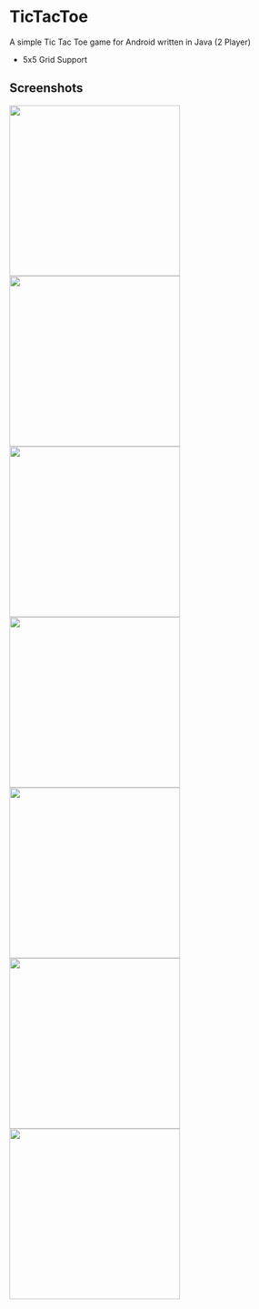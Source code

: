 # TicTacToe
A simple Tic Tac Toe game for Android written in Java (2 Player)

* 5x5 Grid Support

## Screenshots

<img src="https://github.com/tusharvidhani3/TicTacToe/assets/89744210/97c4691d-1c21-44e4-9c5e-75c8deb5e9f0" height=300>
<img src="https://github.com/tusharvidhani3/TicTacToe/assets/89744210/a94729f1-6b83-4a43-a6d4-e31cdeeb1463" height=300>
<img src="https://github.com/tusharvidhani3/TicTacToe/assets/89744210/ba780a0b-cd9b-4c85-a308-0d5e3390cf4c" height=300>
<img src="https://github.com/tusharvidhani3/TicTacToe/assets/89744210/fa7fbf29-e3cc-436e-84f4-0c190a2b8e6d" height=300>
<img src="https://github.com/tusharvidhani3/TicTacToe/assets/89744210/47d34c74-66ef-43e1-8df5-c78cd60c9fa7" height=300>
<img src="https://github.com/tusharvidhani3/TicTacToe/assets/89744210/e276f38b-c2de-4b7a-a4e8-1d667f574cea" height=300>
<img src="https://github.com/tusharvidhani3/TicTacToe/assets/89744210/fd469b1f-042e-4f8d-ad4e-1291a3ad3eda" height=300>
